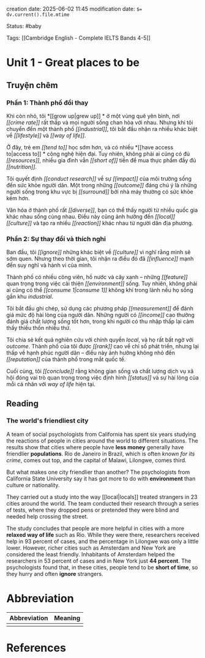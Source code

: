 creation date: 2025-06-02 11:45
modification date: `$= dv.current().file.mtime`

Status: #baby 

Tags: [[Cambridge English - Complete IELTS Bands 4-5]]

# Unit 1 - Great places to be
## Truyện chêm
### **Phần 1: Thành phố đổi thay**

Khi còn nhỏ, tôi *[[grow up|grew up]] * ở một vùng quê yên bình, nơi *[[crime rate]]* rất thấp và mọi người sống chan hòa với nhau. Nhưng khi tôi chuyển đến một thành phố *[[industrial]]*, tôi bắt đầu nhận ra nhiều khác biệt về *[[lifestyle]]* và *[[way of life]]*.

Ở đây, trẻ em *[[tend to]]* học sớm hơn, và có nhiều *[[have access to|access to]] * công nghệ hiện đại. Tuy nhiên, không phải ai cũng có đủ *[[resources]]*, nhiều gia đình vẫn *[[short of]]* tiền để mua thực phẩm đầy đủ *[[nutrition]]*.

Tôi quyết định *[[conduct research]]* về sự *[[impact]]* của môi trường sống đến sức khỏe người dân. Một trong những *[[outcome]]* đáng chú ý là những người sống trong khu vực bị *[[surround]]* bởi nhà máy thường có sức khỏe kém hơn.

Văn hóa ở thành phố rất *[[diverse]]*, bạn có thể thấy người từ nhiều quốc gia khác nhau sống cùng nhau. Điều này cũng ảnh hưởng đến *[[local]] [[culture]]* và tạo ra nhiều *[[reaction]]* khác nhau từ người dân địa phương.
### **Phần 2: Sự thay đổi và thích nghi**

Ban đầu, tôi *[[ignore]]* những khác biệt về *[[culture]]* vì nghĩ rằng mình sẽ sớm quen. Nhưng theo thời gian, tôi nhận ra điều đó đã *[[influence]]* mạnh đến suy nghĩ và hành vi của mình. 

Thành phố có nhiều công viên, hồ nước và cây xanh – những *[[feature]]* quan trọng trong việc cải thiện *[[environment]]* sống. Tuy nhiên, không phải ai cũng có thể *[[consume 1|consume 1]]* không khí trong lành nếu họ sống gần khu *industrial*.

Tôi bắt đầu ghi chép, sử dụng các phương pháp *[[measurement]]* để đánh giá mức độ hài lòng của người dân. Những người có *[[income]]* cao thường đánh giá chất lượng sống tốt hơn, trong khi người có thu nhập thấp lại cảm thấy thiếu thốn nhiều thứ.

Tôi chia sẻ kết quả nghiên cứu với chính quyền *local*, và họ rất bất ngờ với *outcome*. Thành phố của tôi được *[[rank]]* cao về chỉ số phát triển, nhưng lại thấp về hạnh phúc người dân – điều này ảnh hưởng không nhỏ đến *[[reputation]]* của thành phố trong mắt quốc tế.

Cuối cùng, tôi *[[conclude]]* rằng không gian sống và chất lượng dịch vụ xã hội đóng vai trò quan trọng trong việc định hình *[[status]]* và sự hài lòng của mỗi cá nhân với *way of life* hiện tại.

## Reading
### The world's friendliest city

A team of social psychologists from California has spent six years studying the reactions of people in cities around the world to different situations. The results show that cities where people have **less money** generally have friendlier **populations**. Rio de Janeiro in Brazil, which is often *known for its crime*, comes out top, and the capital of Malawi, Lilongwe, comes third.

But what makes one city friendlier than another? The psychologists from California State University say it has got more to do with **environment** than culture or nationality.

They carried out a study into the way [[local|locals]]  treated strangers in 23 cities around the world. The team conducted their research through a series of tests, where they dropped pens or pretended they were blind and needed help crossing the street.

The study concludes that people are more helpful in cities with a more **relaxed way of life** such as Rio. While they were there, researchers received help in 93 percent of cases, and the percentage in Lilongwe was only a little lower. However, richer cities such as Amsterdam and New York are considered the least friendly. Inhabitants of Amsterdam helped the researchers in 53 percent of cases and in New York just **44 percent**. The psychologists found that, in these cities, people tend to be **short of time**, so they hurry and often **ignore** strangers.











# Abbreviation

| Abbreviation | Meaning |
| ------------ | ------- |
|              |         |


# References